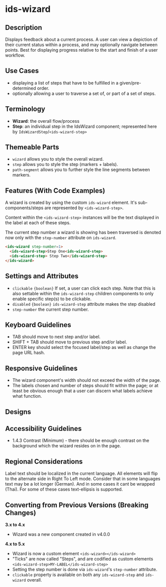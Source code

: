 # ids-wizard

## Description

Displays feedback about a current process. A user can view a depiction of their current status within a process, and may optionally navigate between points. Best for displaying progress relative to the start and finish of a user workflow.

## Use Cases

- displaying a list of steps that have to be fulfilled in a given/pre-determined order.
- optionally allowing a user to traverse a set of, or part of a set of steps.

## Terminology

- **Wizard**: the overall flow/process
- **Step**: an individual step in the IdsWizard component; represented here by `IdsWizardStep`/`<ids-wizard-step>`

## Themeable Parts
- `wizard` allows you to style the overall wizard.
- `step` allows you to style the step (markers + labels).
- `path-segment` allows you to further style the line segments between markers.

## Features (With Code Examples)

A wizard is created by using the custom `ids-wizard` element. It's sub-components/steps are represented by `<ids-wizard-step>`.

Content within the `<ids-wizard-step>` instances will be the text displayed in the label at each of these steps.

The current step number a wizard is showing has been traversed is denoted now only with the `step-number` attribute on `ids-wizard`.

```html
<ids-wizard step-number=1>
  <ids-wizard-step>Step One<ids-wizard-step>
  <ids-wizard-step> Step Two</ids-wizard-step>
</ids-wizard>
```

## Settings and Attributes

- `clickable` `{boolean}` If set, a user can click each step. Note that this is also settable within the `ids-wizard-step` children components to only enable specific step(s) to be clickable.
- `disabled` `{boolean}` `ids-wizard-step` attribute makes the step disabled
- `step-number` the current step number.

## Keyboard Guidelines

- TAB should move to next step and/or label.
- SHIFT + TAB should move to previous step and/or label.
- ENTER key should select the focused label/step as well as change the page URL hash.

## Responsive Guidelines

- The wizard component's width should not exceed the width of the page.
- The labels chosen and number of steps should fit within the page; or at least be obvious enough that a user can discern what labels achieve what function.

## Designs

## Accessibility Guidelines

- 1.4.3 Contrast (Minimum) - there should be enough contrast on the background which the wizard resides on in the page.

## Regional Considerations

Label text should be localized in the current language. All elements will flip to the alternate side in Right To Left mode. Consider that in some languages text may be a lot longer (German). And in some cases it cant be wrapped (Thai). For some of these cases text-ellipsis is supported.

## Converting from Previous Versions (Breaking Changes)

**3.x to 4.x**

- Wizard was a new component created in v4.0.0

**4.x to 5.x**

- Wizard is now a custom element `<ids-wizard></ids-wizard>`
- "Ticks" are now called "Steps", and are codified as custom elements `<ids-wizard-step>MY-LABEL</ids-wizard-step>`
- Setting the step number is done via `ids-wizard`'s `step-number` attribute.
- `clickable` property is available on both any `ids-wizard-step` and `ids-wizard` overall.
